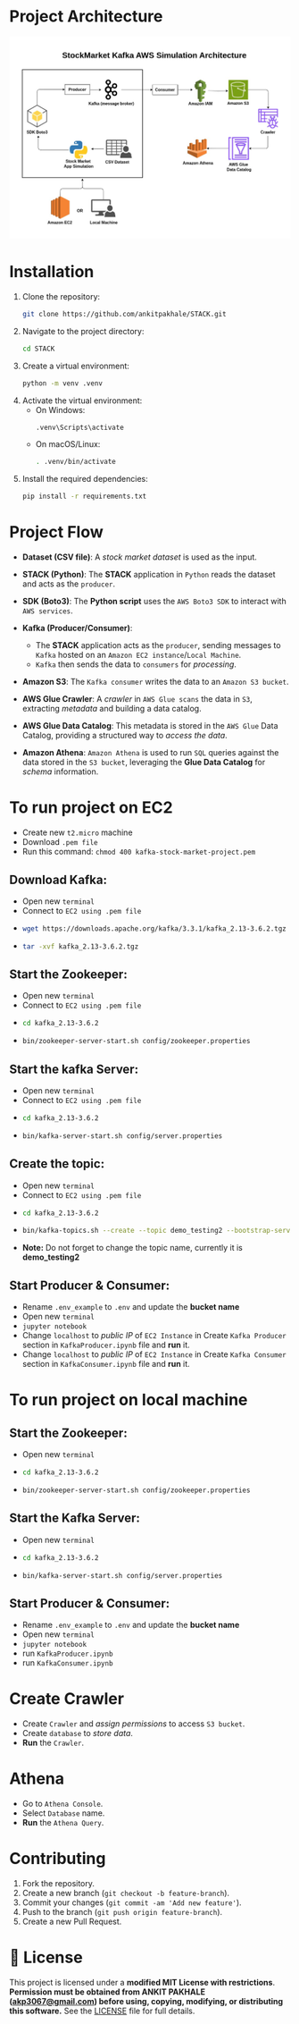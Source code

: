 # Project Architecture
![STACK Architecture](STACKArchitecture.jpg)

# Installation
1. Clone the repository:
   ```bash
   git clone https://github.com/ankitpakhale/STACK.git
   ```
2. Navigate to the project directory:
   ```bash
   cd STACK
   ```
3. Create a virtual environment:
	```bash
	python -m venv .venv
	```
4. Activate the virtual environment:
   - On Windows:
		```bash
		.venv\Scripts\activate
		```
   - On macOS/Linux:
		```bash
		. .venv/bin/activate
		```
5. Install the required dependencies:
	```bash
	pip install -r requirements.txt
	```
	
# Project Flow
- **Dataset (CSV file)**: A *stock market dataset* is used as the input.
  
- **STACK (Python)**: The **STACK** application in `Python` reads the dataset and acts as the `producer`.
  
- **SDK (Boto3)**: The **Python script** uses the `AWS Boto3 SDK` to interact with `AWS services`.

- **Kafka (Producer/Consumer)**: 
  - The **STACK** application acts as the `producer`, sending messages to `Kafka` hosted on an `Amazon EC2 instance`/`Local Machine`.
  - `Kafka` then sends the data to `consumers` for *processing*.

- **Amazon S3**: The `Kafka consumer` writes the data to an `Amazon S3 bucket`.

- **AWS Glue Crawler**: A *crawler* in `AWS Glue scans` the data in `S3`, extracting *metadata* and building a data catalog.

- **AWS Glue Data Catalog**: This metadata is stored in the `AWS Glue` Data Catalog, providing a structured way to *access the data*.

- **Amazon Athena**: `Amazon Athena` is used to run `SQL` queries against the data stored in the `S3 bucket`, leveraging the **Glue Data Catalog** for *schema* information.


# To run project on EC2
- Create new `t2.micro` machine
- Download `.pem file`
- Run this command: `chmod 400 kafka-stock-market-project.pem`


## Download Kafka:
- Open new `terminal`
- Connect to `EC2 using .pem file` 
-
	```bash
	wget https://downloads.apache.org/kafka/3.3.1/kafka_2.13-3.6.2.tgz
	```
- 
	```bash
	tar -xvf kafka_2.13-3.6.2.tgz
	```

## Start the Zookeeper:
- Open new `terminal`
- Connect to `EC2 using .pem file` 
- 
	```bash
	cd kafka_2.13-3.6.2
	```
- 
	```bash 
	bin/zookeeper-server-start.sh config/zookeeper.properties
	```

## Start the kafka Server:
- Open new `terminal`
- Connect to `EC2 using .pem file`
- 
	```bash
	cd kafka_2.13-3.6.2
	```
- 
	```bash
	bin/kafka-server-start.sh config/server.properties
	```

## Create the topic:
- Open new `terminal`
- Connect to `EC2 using .pem file` 
- 
	```bash
	cd kafka_2.13-3.6.2
	```
- 
	```bash
	bin/kafka-topics.sh --create --topic demo_testing2 --bootstrap-server {Put the Public IP of your EC2 Instance:9092} --replication-factor 1 --partitions 1
	```
- **Note:** Do not forget to change the topic name, currently it is  **demo_testing2**

## Start Producer & Consumer:
- Rename `.env_example` to `.env` and update the **bucket name** 
- Open new `terminal`
- `jupyter notebook`
- Change `localhost` to *public IP* of `EC2 Instance` in Create `Kafka Producer` section in `KafkaProducer.ipynb` file and **run** it. 
- Change `localhost` to *public IP* of `EC2 Instance` in Create `Kafka Consumer` section in `KafkaConsumer.ipynb` file and **run** it. 

# To run project on local machine

## Start the Zookeeper:
- Open new `terminal`
- 
	```bash
	cd kafka_2.13-3.6.2
	```
- 
	```bash
	bin/zookeeper-server-start.sh config/zookeeper.properties
	```

## Start the Kafka Server:
- Open new `terminal`
- 
	```bash
	cd kafka_2.13-3.6.2
	```
- 
	```bash
	bin/kafka-server-start.sh config/server.properties
	```

## Start Producer & Consumer:
- Rename `.env_example` to `.env` and update the **bucket name** 
- Open new `terminal`
- `jupyter notebook`
- run `KafkaProducer.ipynb`
- run `KafkaConsumer.ipynb`


# Create Crawler
- Create `Crawler` and *assign permissions* to access `S3 bucket`.
- Create `database` to *store data*.
- **Run** the `Crawler`.

# Athena
- Go to `Athena Console`.
- Select `Database` name.
- **Run** the `Athena Query`.

# Contributing
1. Fork the repository.
2. Create a new branch (`git checkout -b feature-branch`).
3. Commit your changes (`git commit -am 'Add new feature'`).
4. Push to the branch (`git push origin feature-branch`).
5. Create a new Pull Request.

# 🔐 License
This project is licensed under a **modified MIT License with restrictions**.
**Permission must be obtained from ANKIT PAKHALE ([akp3067@gmail.com](mailto:akp3067@gmail.com)) before using, copying, modifying, or distributing this software.**
See the [LICENSE](LICENSE) file for full details.
